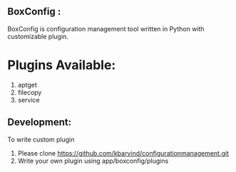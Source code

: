 ## BoxConfig :

BoxConfig is configuration management tool written in Python with customizable plugin.

# Plugins Available:
1. aptget
2. filecopy
3. service


## Development:

To write custom plugin

1. Please clone https://github.com/kbarvind/configurationmanagement.git
2. Write your own plugin using app/boxconfig/plugins
